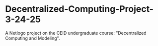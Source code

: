 # Decentralized-Computing-Project-3-24-25
A Netlogo project on the CEID undergraduate course: "Decentralized Computing and Modeling".
